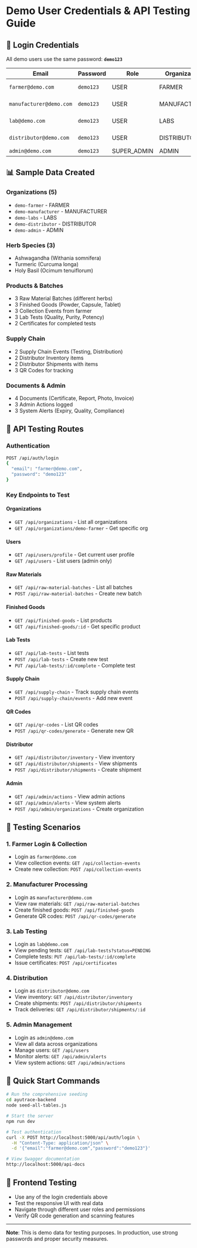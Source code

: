 # Demo User Credentials & API Testing Guide

## 🔑 Login Credentials
All demo users use the same password: **`demo123`**

| Email | Password | Role | Organization | Full Name |
|-------|----------|------|--------------|-----------|
| `farmer@demo.com` | `demo123` | USER | FARMER | Rajesh Farmer |
| `manufacturer@demo.com` | `demo123` | USER | MANUFACTURER | Priya Manufacturer |
| `lab@demo.com` | `demo123` | USER | LABS | Dr. Amit LabTech |
| `distributor@demo.com` | `demo123` | USER | DISTRIBUTOR | Sanjay Distributor |
| `admin@demo.com` | `demo123` | SUPER_ADMIN | ADMIN | Super Admin |

## 📊 Sample Data Created

### Organizations (5)
- `demo-farmer` - FARMER
- `demo-manufacturer` - MANUFACTURER  
- `demo-labs` - LABS
- `demo-distributor` - DISTRIBUTOR
- `demo-admin` - ADMIN

### Herb Species (3)
- Ashwagandha (Withania somnifera)
- Turmeric (Curcuma longa)
- Holy Basil (Ocimum tenuiflorum)

### Products & Batches
- 3 Raw Material Batches (different herbs)
- 3 Finished Goods (Powder, Capsule, Tablet)
- 3 Collection Events from farmer
- 3 Lab Tests (Quality, Purity, Potency)
- 2 Certificates for completed tests

### Supply Chain
- 2 Supply Chain Events (Testing, Distribution)
- 2 Distributor Inventory items
- 2 Distributor Shipments with items
- 3 QR Codes for tracking

### Documents & Admin
- 4 Documents (Certificate, Report, Photo, Invoice)
- 3 Admin Actions logged
- 3 System Alerts (Expiry, Quality, Compliance)

## 🧪 API Testing Routes

### Authentication
```bash
POST /api/auth/login
{
  "email": "farmer@demo.com",
  "password": "demo123"
}
```

### Key Endpoints to Test

#### Organizations
- `GET /api/organizations` - List all organizations
- `GET /api/organizations/demo-farmer` - Get specific org

#### Users  
- `GET /api/users/profile` - Get current user profile
- `GET /api/users` - List users (admin only)

#### Raw Materials
- `GET /api/raw-material-batches` - List all batches
- `POST /api/raw-material-batches` - Create new batch

#### Finished Goods
- `GET /api/finished-goods` - List products
- `GET /api/finished-goods/:id` - Get specific product

#### Lab Tests
- `GET /api/lab-tests` - List tests
- `POST /api/lab-tests` - Create new test
- `PUT /api/lab-tests/:id/complete` - Complete test

#### Supply Chain
- `GET /api/supply-chain` - Track supply chain events
- `POST /api/supply-chain/events` - Add new event

#### QR Codes
- `GET /api/qr-codes` - List QR codes
- `POST /api/qr-codes/generate` - Generate new QR

#### Distributor
- `GET /api/distributor/inventory` - View inventory
- `GET /api/distributor/shipments` - View shipments
- `POST /api/distributor/shipments` - Create shipment

#### Admin
- `GET /api/admin/actions` - View admin actions
- `GET /api/admin/alerts` - View system alerts
- `POST /api/admin/organizations` - Create organization

## 🎯 Testing Scenarios

### 1. **Farmer Login & Collection**
- Login as `farmer@demo.com`
- View collection events: `GET /api/collection-events`
- Create new collection: `POST /api/collection-events`

### 2. **Manufacturer Processing**
- Login as `manufacturer@demo.com`
- View raw materials: `GET /api/raw-material-batches`
- Create finished goods: `POST /api/finished-goods`
- Generate QR codes: `POST /api/qr-codes/generate`

### 3. **Lab Testing**
- Login as `lab@demo.com`
- View pending tests: `GET /api/lab-tests?status=PENDING`
- Complete tests: `PUT /api/lab-tests/:id/complete`
- Issue certificates: `POST /api/certificates`

### 4. **Distribution**
- Login as `distributor@demo.com`
- View inventory: `GET /api/distributor/inventory`
- Create shipments: `POST /api/distributor/shipments`
- Track deliveries: `GET /api/distributor/shipments/:id`

### 5. **Admin Management**
- Login as `admin@demo.com`
- View all data across organizations
- Manage users: `GET /api/users`
- Monitor alerts: `GET /api/admin/alerts`
- View system actions: `GET /api/admin/actions`

## 🚀 Quick Start Commands

```bash
# Run the comprehensive seeding
cd ayutrace-backend
node seed-all-tables.js

# Start the server
npm run dev

# Test authentication
curl -X POST http://localhost:5000/api/auth/login \
  -H "Content-Type: application/json" \
  -d '{"email":"farmer@demo.com","password":"demo123"}'

# View Swagger documentation
http://localhost:5000/api-docs
```

## 📱 Frontend Testing
- Use any of the login credentials above
- Test the responsive UI with real data
- Navigate through different user roles and permissions
- Verify QR code generation and scanning features

---
**Note**: This is demo data for testing purposes. In production, use strong passwords and proper security measures.